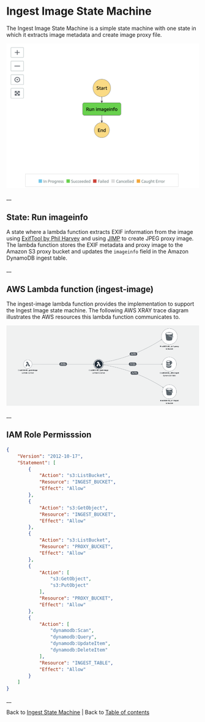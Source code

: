 # Ingest Image State Machine

The Ingest Image State Machine is a simple state machine with one state in which it extracts image metadata and create image proxy file.

![Image Ingest state machine](../../../../deployment/tutorials/images/ingest-image-state-machine.png)

__

## State: Run imageinfo
A state where a lambda function extracts EXIF information from the image using [ExifTool by Phil Harvey](https://github.com/exiftool/exiftool) and using [JIMP](https://github.com/oliver-moran/jimp) to create JPEG proxy image. The lambda function stores the EXIF metadata and proxy image to the Amazon S3 proxy bucket and updates the ```imageinfo``` field in the Amazon DynamoDB ingest table.

__

## AWS Lambda function (ingest-image)
The ingest-image lambda function provides the implementation to support the Ingest Image state machine. The following AWS XRAY trace diagram illustrates the AWS resources this lambda function communicates to.

![Ingest Image Lambda function](../../../../deployment/tutorials/images/ingest-image-lambda.png)

__

## IAM Role Permisssion

```json
{
    "Version": "2012-10-17",
    "Statement": [
        {
            "Action": "s3:ListBucket",
            "Resource": "INGEST_BUCKET",
            "Effect": "Allow"
        },
        {
            "Action": "s3:GetObject",
            "Resource": "INGEST_BUCKET",
            "Effect": "Allow"
        },
        {
            "Action": "s3:ListBucket",
            "Resource": "PROXY_BUCKET",
            "Effect": "Allow"
        },
        {
            "Action": [
                "s3:GetObject",
                "s3:PutObject"
            ],
            "Resource": "PROXY_BUCKET",
            "Effect": "Allow"
        },
        {
            "Action": [
                "dynamodb:Scan",
                "dynamodb:Query",
                "dynamodb:UpdateItem",
                "dynamodb:DeleteItem"
            ],
            "Resource": "INGEST_TABLE",
            "Effect": "Allow"
        }
    ]
}
```

__

Back to [Ingest State Machine](../main/README.md) | Back to [Table of contents](../../../../README.md#table-of-contents)
